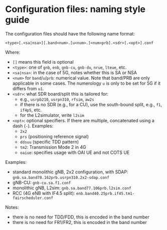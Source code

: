 # Configuration files: naming style guide

The configuration files should have the following name format:

```
<type>[.<sa|nsa>][.band<num>.[u<num>.]<num>prb].<sdr>[.<opt>].conf
```

Where:
- `[]` means this field is optional
- `<type>`: one of `gnb`, `enb`, `gnb-cu`, `gnb-du`, `nrue`, `lteue`, etc.
- `<sa|nsa>`: in the case of 5G, notes whether this is SA or NSA
- `<num>` for `band`/`u`/`prb`: numerical value. Note that band/PRB are only
  applicable in some cases. The numerology `u` is only to be set for 5G if it
  differs from `u1`.
- `<sdr>`: what SDR board/split this is tailored for:
  * e.g., `usrpb210`, `usrpn310`, `rfsim`, `aw2s`
  * if there is no SDR (e.g., for a CU), use the south-bound split, e.g., `f1`, `if4p5`, etc.
  * for the L2simulator, write `l2sim`
- `<opt>`: optional specifiers. If there are multiple, concatenated
  using a dash (`-`). Examples:
  * `2x2`
  * `prs` (positioning reference signal)
  * `ddsuu` (specific TDD pattern)
  * `tm2`: Transmission Mode 2 in 4G
  * `oaiue`: specifies usage with OAI UE and not COTS UE

Examples:
- standard monolithic gNB, 2x2 configuration, with SDAP: `gnb.sa.band78.162prb.usrpn310.2x2-sdap.conf`
- gNB-CU: `gnb-cu.sa.f1.conf`
- monolithic gNB, L2sim: `gnb.sa.band77.106prb.l2sim.conf`
- RCC (4G eNB with IF4.5 split): `enb.band40.25prb.if45.tm1-fairscheduler.conf`

Notes:
- there is no need for TDD/FDD, this is encoded in the band number
- there is no need for FR1/FR2, this is encoded in the band number
